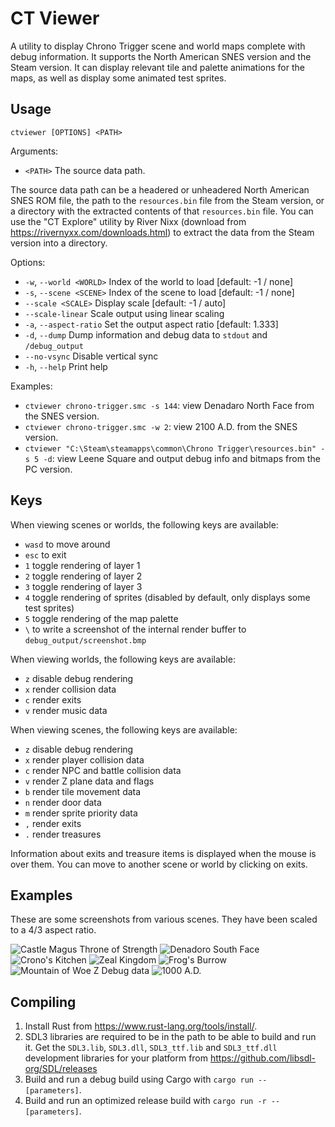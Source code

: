 # CT Viewer

A utility to display Chrono Trigger scene and world maps complete with debug information. It supports the North American
SNES version and the Steam version. It can display relevant tile and palette animations for the maps, as well as display
some animated test sprites.

## Usage

`ctviewer [OPTIONS] <PATH>`

Arguments:
- `<PATH>`  The source data path.

The source data path can be a headered or unheadered North American SNES ROM file, the path to the `resources.bin` file
from the Steam version, or a directory with the extracted contents of that `resources.bin` file. You can use the
"CT Explore" utility by River Nixx (download from https://rivernyxx.com/downloads.html) to extract the data from the
Steam version into a directory.

Options:
- `-w`, `--world <WORLD>`  Index of the world to load [default: -1 / none]
- `-s`, `--scene <SCENE>`  Index of the scene to load [default: -1 / none]
- `--scale <SCALE>`        Display scale [default: -1 / auto]
- `--scale-linear`         Scale output using linear scaling
- `-a`, `--aspect-ratio`   Set the output aspect ratio [default: 1.333]
- `-d`, `--dump`           Dump information and debug data to `stdout` and `/debug_output`
- `--no-vsync`             Disable vertical sync
- `-h`, `--help`           Print help

Examples:
- `ctviewer chrono-trigger.smc -s 144`: view Denadaro North Face from the SNES version.
- `ctviewer chrono-trigger.smc -w 2`: view 2100 A.D. from the SNES version.
- `ctviewer "C:\Steam\steamapps\common\Chrono Trigger\resources.bin" -s 5 -d`: view Leene Square and output debug info and bitmaps from the PC version.

## Keys

When viewing scenes or worlds, the following keys are available:

- `wasd` to move around
- `esc` to exit
- `1` toggle rendering of layer 1
- `2` toggle rendering of layer 2
- `3` toggle rendering of layer 3
- `4` toggle rendering of sprites (disabled by default, only displays some test sprites)
- `5` toggle rendering of the map palette
- `\` to write a screenshot of the internal render buffer to `debug_output/screenshot.bmp`

When viewing worlds, the following keys are available:

- `z` disable debug rendering
- `x` render collision data 
- `c` render exits
- `v` render music data

When viewing scenes, the following keys are available:

- `z` disable debug rendering
- `x` render player collision data
- `c` render NPC and battle collision data
- `v` render Z plane data and flags
- `b` render tile movement data
- `n` render door data
- `m` render sprite priority data
- `,` render exits
- `.` render treasures

Information about exits and treasure items is displayed when the mouse is over them. You can move to another scene
or world by clicking on exits.

## Examples

These are some screenshots from various scenes. They have been scaled to a 4/3 aspect ratio.

![Castle Magus Throne of Strength](/readme/Castle%20Magus%20Throne%20of%20Strength.png "Castle Magus Throne of Strength (SNES)")
![Denadoro South Face](/readme/Denadoro%20South%20Face.png "Denadoro South Face (SNES)")
![Crono's Kitchen](/readme/Crono's%20Kitchen.png "Chrono's Kitchen (SNES)")
![Zeal Kingdom](/readme/Zeal%20Kingdom.png "Zeal Kingdom world. (SNES)")
![Frog's Burrow](/readme/Frog's%20Burrow.png "Frog's Burrow with treasure contents. (PC)")
![Mountain of Woe Z Debug data](/readme/Mt%20Woe%20Debug.png "Mountain of Woe with Z debug information. (PC)")
![1000 A.D.](/readme/1000%20AD.png "1000 A.D. with exit debug information. (PC)")

## Compiling

1. Install Rust from https://www.rust-lang.org/tools/install/.
2. SDL3 libraries are required to be in the path to be able to build and run it. Get the `SDL3.lib`, `SDL3.dll`, `SDL3_ttf.lib` and `SDL3_ttf.dll` development libraries for your platform from https://github.com/libsdl-org/SDL/releases
3. Build and run a debug build using Cargo with `cargo run -- [parameters]`.
4. Build and run an optimized release build with `cargo run -r -- [parameters]`.
